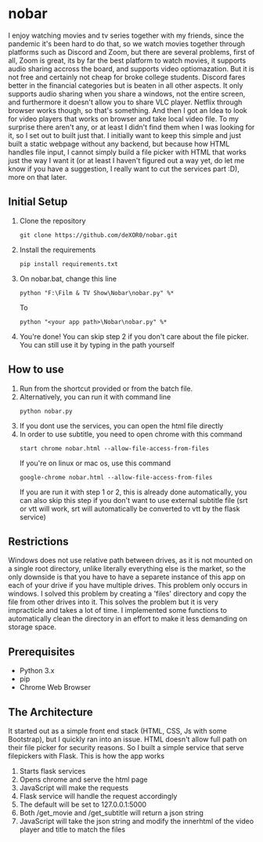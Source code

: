 # nobar
I enjoy watching movies and tv series together with my friends, since the pandemic it's been hard to do that, so we watch movies together through platforms such as Discord and Zoom, but there are several problems, first of all, Zoom is great, its by far the best platform to watch movies, it supports audio sharing accross the board, and supports video optiomazation. But it is not free and certainly not cheap for broke college students. Discord fares better in the financial categories but is beaten in all other aspects. It only supports audio sharing when you share a windows, not the entire screen, and furthermore it doesn't allow you to share VLC player.
Netflix through browser works though, so that's something. And then I got an Idea to look for video players that works on browser and take local video file. To my surprise there aren't any, or at least I didn't find them when I was looking for it, so I set out to built just that.
I initially want to keep this simple and just built a static webpage without any backend, but because how HTML handles file input, I cannot simply build a file picker with HTML that works just the way I want it (or at least I haven't figured out a way yet, do let me know if you have a suggestion, I really want to cut the services part :D), more on that later.

## Initial Setup
1. Clone the repository
    ```
    git clone https://github.com/deXOR0/nobar.git
    ```
2. Install the requirements
    ```
    pip install requirements.txt
    ```
4. On nobar.bat, change this line
    ```
    python "F:\Film & TV Show\Nobar\nobar.py" %*
    ```
    To
    ```
    python "<your app path>\Nobar\nobar.py" %*
    ```
5. You're done! You can skip step 2 if you don't care about the file picker. You can still use it by typing in the path yourself

## How to use
1. Run from the shortcut provided or from the batch file.
2. Alternatively, you can run it with command line
    ```
    python nobar.py
    ```
3. If you dont use the services, you can open the html file directly
4. In order to use subtitle, you need to open chrome with this command
    ```
    start chrome nobar.html --allow-file-access-from-files
    ```
    If you're on linux or mac os, use this command
    ```
    google-chrome nobar.html --allow-file-access-from-files
    ```
    If you are run it with step 1 or 2, this is already done automatically, you can also skip this step if you don't want to use external subtitle file (srt or vtt will work, srt will automatically be converted to vtt by the flask service)

## Restrictions
Windows does not use relative path between drives, as it is not mounted on a single root directory, unlike literally everything else is the market, so the only downside is that you have to have a separete instance of this app on each of your drive if you have multiple drives. This problem only occurs in windows. I solved this problem by creating a 'files' directory and copy the file from other drives into it. This solves the problem but it is very impracticle and takes a lot of time. I implemented some functions to automatically clean the directory in an effort to make it less demanding on storage space. 

## Prerequisites
- Python 3.x
- pip
- Chrome Web Browser

## The Architecture
It started out as a simple front end stack (HTML, CSS, Js with some Bootstrap), but I quickly ran into an issue. HTML doesn't allow full path on their file picker for security reasons. So I built a simple service that serve filepickers with Flask.
This is how the app works
1. Starts flask services
2. Opens chrome and serve the html page
3. JavaScript will make the requests
4. Flask service will handle the request accordingly
5. The default will be set to 127.0.0.1:5000
6. Both /get_movie and /get_subtitle will return a json string
7. JavaScript will take the json string and modify the innerhtml of the video player and title to match the files
